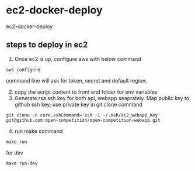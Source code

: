 # ec2-docker-deploy
ec2-docker-deploy


## steps to deploy in ec2

1. Once ec2 is up, configure aws with below command
```
aws configure
```
command line will ask for token, secret and default region.

2. copy the script content to front end folder for env variables
3. Generate rsa ssh key for both api, webapp seaprately. Map public key to github ssh key, use private key in git clone command 
```
git clone -c core.sshCommand='ssh -i ~/.ssh/ec2_webapp_key' git@github.com:open-competition/open-competition-webapp.git
```
4. run make command
```
make run
```

for dev
```
make run-dev
```